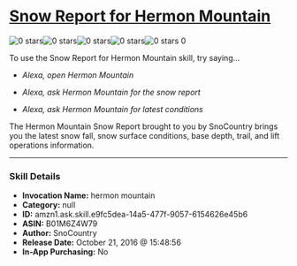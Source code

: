 # [Snow Report for Hermon Mountain](http://alexa.amazon.com/#skills/amzn1.ask.skill.e9fc5dea-14a5-477f-9057-6154626e45b6)
![0 stars](../../images/ic_star_border_black_18dp_1x.png)![0 stars](../../images/ic_star_border_black_18dp_1x.png)![0 stars](../../images/ic_star_border_black_18dp_1x.png)![0 stars](../../images/ic_star_border_black_18dp_1x.png)![0 stars](../../images/ic_star_border_black_18dp_1x.png) 0

To use the Snow Report for Hermon Mountain skill, try saying...

* *Alexa, open Hermon Mountain*

* *Alexa, ask Hermon Mountain for the snow report*

* *Alexa, ask Hermon Mountain for latest conditions*

The Hermon Mountain Snow Report brought to you by SnoCountry brings you the latest snow fall, snow surface conditions,  base depth, trail, and lift operations information.

***

### Skill Details

* **Invocation Name:** hermon mountain
* **Category:** null
* **ID:** amzn1.ask.skill.e9fc5dea-14a5-477f-9057-6154626e45b6
* **ASIN:** B01M6Z4W79
* **Author:** SnoCountry
* **Release Date:** October 21, 2016 @ 15:48:56
* **In-App Purchasing:** No
